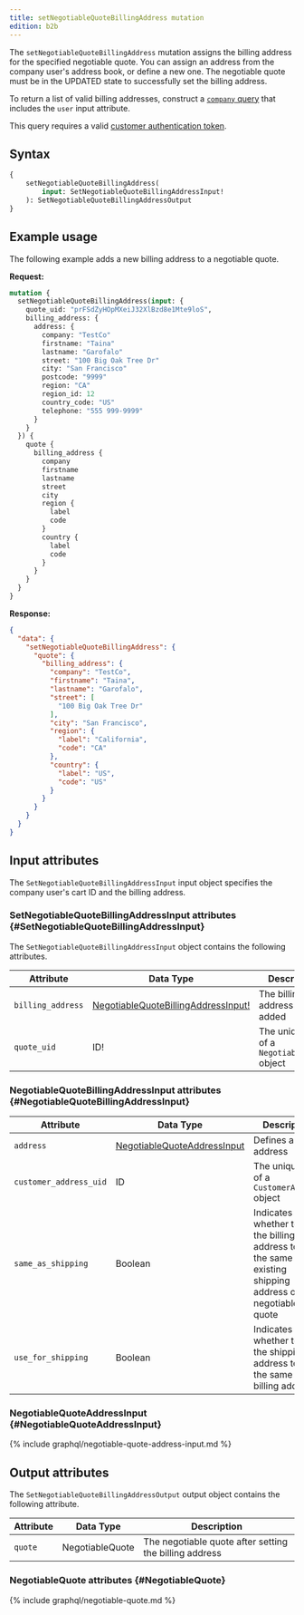 ```yaml
---
title: setNegotiableQuoteBillingAddress mutation
edition: b2b
---
```


The `setNegotiableQuoteBillingAddress` mutation assigns the billing address for the specified negotiable quote. You can assign an address from the company user's address book, or define a new one. The negotiable quote must be in the UPDATED state to successfully set the billing address.

To return a list of valid billing addresses, construct a [`company` query]({{page.baseurl}}/graphql/queries/company.html) that includes the `user` input attribute.

This query requires a valid [customer authentication token]({{page.baseurl}}/graphql/mutations/generate-customer-token.html).

## Syntax

```graphql
{
    setNegotiableQuoteBillingAddress(
        input: SetNegotiableQuoteBillingAddressInput!
    ): SetNegotiableQuoteBillingAddressOutput
}
```

## Example usage

The following example adds a new billing address to a negotiable quote.

**Request:**

```graphql
mutation {
  setNegotiableQuoteBillingAddress(input: {
    quote_uid: "prFSdZyHOpMXeiJ32XlBzd8e1Mte9loS",
    billing_address: {
      address: {
        company: "TestCo"
        firstname: "Taina"
        lastname: "Garofalo"
        street: "100 Big Oak Tree Dr"
        city: "San Francisco"
        postcode: "9999"
        region: "CA"
        region_id: 12
        country_code: "US"
        telephone: "555 999-9999"
      }
    }
  }) {
    quote {
      billing_address {
        company
        firstname
        lastname
        street
        city
        region {
          label
          code
        }
        country {
          label
          code
        }
      }
    }
  }
}

```

**Response:**

```json
{
  "data": {
    "setNegotiableQuoteBillingAddress": {
      "quote": {
        "billing_address": {
          "company": "TestCo",
          "firstname": "Taina",
          "lastname": "Garofalo",
          "street": [
            "100 Big Oak Tree Dr"
          ],
          "city": "San Francisco",
          "region": {
            "label": "California",
            "code": "CA"
          },
          "country": {
            "label": "US",
            "code": "US"
          }
        }
      }
    }
  }
}
```

## Input attributes

The `SetNegotiableQuoteBillingAddressInput` input object specifies the company user's cart ID and the billing address.

### SetNegotiableQuoteBillingAddressInput attributes {#SetNegotiableQuoteBillingAddressInput}

The `SetNegotiableQuoteBillingAddressInput` object contains the following attributes.

Attribute |  Data Type | Description
--- | --- | ---
`billing_address` | [NegotiableQuoteBillingAddressInput!](#NegotiableQuoteBillingAddressInput) | The billing address to be added
`quote_uid` | ID! | The unique ID of a `NegotiableQuote` object

### NegotiableQuoteBillingAddressInput attributes {#NegotiableQuoteBillingAddressInput}

Attribute |  Data Type | Description
--- | --- | ---
`address` | [NegotiableQuoteAddressInput](#NegotiableQuoteAddressInput) | Defines a billing address
`customer_address_uid` | ID | The unique ID of a `CustomerAddress` object
`same_as_shipping` | Boolean | Indicates whether to set the billing address to be the same as the existing shipping address on the negotiable quote
`use_for_shipping` | Boolean | Indicates whether to set the shipping address to be the same as this billing address

### NegotiableQuoteAddressInput {#NegotiableQuoteAddressInput}

{% include graphql/negotiable-quote-address-input.md %}

## Output attributes

The `SetNegotiableQuoteBillingAddressOutput` output object contains the following attribute.

Attribute |  Data Type | Description
--- | --- | ---
`quote` | NegotiableQuote | The negotiable quote after setting the billing address

### NegotiableQuote attributes {#NegotiableQuote}

{% include graphql/negotiable-quote.md %}
